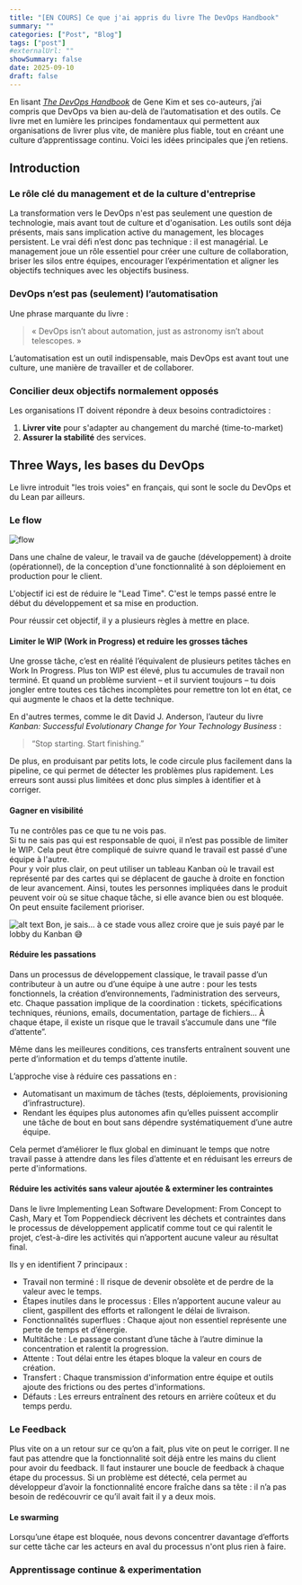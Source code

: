 ```yaml
---
title: "[EN COURS] Ce que j'ai appris du livre The DevOps Handbook"
summary: ""
categories: ["Post", "Blog"]
tags: ["post"]
#externalUrl: ""
showSummary: false
date: 2025-09-10
draft: false
---
```


En lisant [*The DevOps Handbook*](https://www.amazon.fr/Devops-Handbook-World-class-Reliability-Organizations/dp/1950508404/ref=sr_1_1?__mk_fr_FR=%C3%85M%C3%85%C5%BD%C3%95%C3%91&crid=10VC45209RW6M&dib=eyJ2IjoiMSJ9.rD4eAOSqjLJjRabtUQwGIp3tnTZCkn8GNIzbwGyu8j_zz0aDPFjNfR1jwOs-7-JPt3Bd_71E32Haai0J2jf4yGdj2Oz69Lj5FpPujzJGryRrAXovFtvUz0VcI7Tqk6xV2Nrqp98m1Jmx9GQoLB12fRksBmLn0j09SwdWOr8p4kCbCpgr4Bx1jD_XwW7Qq7qWJ7ZUtNOVn8yWKRS4b9VJ6dmpQaeTOD-8atwoexBacpT2s1yUFFRtib0mCmD8gg5EjIiz-B_H-PcUTtsgx8zX0iUZBg4YpWaJ-WlN5HHgpc0.LlUTTwqzmEkTSK2xmhhycX7OXolaaZ9iZOZaL3rwCAo&dib_tag=se&keywords=The+DevOps+Handbook&qid=1757530245&sprefix=the+devops+handbook%2Caps%2C89&sr=8-1) de Gene Kim et ses co-auteurs, j’ai compris que DevOps va bien au-delà de l’automatisation et des outils. Ce livre met en lumière les principes fondamentaux qui permettent aux organisations de livrer plus vite, de manière plus fiable, tout en créant une culture d’apprentissage continu. Voici les idées principales que j’en retiens.

## Introduction 
### Le rôle clé du management et de la culture d'entreprise
La transformation vers le DevOps n'est pas seulement une question de technologie, mais avant tout de culture et d'oganisation. Les outils sont  déja présents, mais sans implication active du  management, les blocages persistent. Le vrai défi n’est donc pas technique : il est managérial.
Le management joue un rôle essentiel pour créer une culture de collaboration, briser les silos entre équipes, encourager l’expérimentation et aligner les objectifs techniques avec les objectifs business.

### DevOps n’est pas (seulement) l’automatisation

Une phrase marquante du livre :

> « DevOps isn’t about automation, just as astronomy isn’t about telescopes. »

L’automatisation est un outil indispensable, mais DevOps est avant tout une culture, une manière de travailler et de collaborer.

### Concilier deux objectifs normalement opposés

Les organisations IT doivent répondre à deux besoins contradictoires :
1. **Livrer vite** pour s'adapter au changement du marché (time-to-market)
2. **Assurer la stabilité** des services.

## Three Ways, les bases du DevOps
Le livre introduit "les trois voies" en français, qui sont le socle du DevOps et du Lean par ailleurs.

### Le flow

![flow](flow.png)

Dans une chaîne de valeur, le travail va de gauche (développement) à droite (opérationnel), de la conception d'une fonctionnalité à son déploiement en production pour le client.

L'objectif ici est de réduire le "Lead Time". C'est le temps passé entre le début du développement et sa mise en production.

Pour réussir cet objectif, il y a plusieurs règles à mettre en place.

#### Limiter le WIP (Work in Progress) et reduire les grosses tâches
Une grosse tâche, c’est en réalité l’équivalent de plusieurs petites tâches en Work In Progress. Plus ton WIP est élevé, plus tu accumules de travail non terminé. Et quand un problème survient – et il survient toujours – tu dois jongler entre toutes ces tâches incomplètes pour remettre ton lot en état, ce qui augmente le chaos et la dette technique.

En d'autres termes, comme le dit David J. Anderson, l’auteur du livre *Kanban: Successful Evolutionary Change for Your Technology Business* :

> “Stop starting. Start finishing.”

De plus, en produisant par petits lots, le code circule plus facilement dans la pipeline, ce qui permet de détecter les problèmes plus rapidement. Les erreurs sont aussi plus limitées et donc plus simples à identifier et à corriger.

#### Gagner en visibilité
Tu ne contrôles pas ce que tu ne vois pas.  
Si tu ne sais pas qui est responsable de quoi, il n’est pas possible de limiter le WIP. Cela peut être compliqué de suivre quand le travail est passé d'une équipe à l'autre.  
Pour y voir plus clair, on peut utiliser un tableau Kanban où le travail est représenté par des cartes qui se déplacent de gauche à droite en fonction de leur avancement. Ainsi, toutes les personnes impliquées dans le produit peuvent voir où se situe chaque tâche, si elle avance bien ou est bloquée. On peut ensuite facilement prioriser.

![alt text](kanban.png)
Bon, je sais… à ce stade vous allez croire que je suis payé par le lobby du Kanban 😅 

#### Réduire les passations
Dans un processus de développement classique, le travail passe d’un contributeur à un autre ou d’une équipe à une autre : pour les tests fonctionnels, la création d’environnements, l’administration des serveurs, etc.
Chaque passation implique de la coordination : tickets, spécifications techniques, réunions, emails, documentation, partage de fichiers… À chaque étape, il existe un risque que le travail s’accumule dans une “file d’attente”.

Même dans les meilleures conditions, ces transferts entraînent souvent une perte d’information et du temps d’attente inutile.

L’approche vise à réduire ces passations en :
- Automatisant un maximum de tâches (tests, déploiements, provisioning d’infrastructure).
- Rendant les équipes plus autonomes afin qu’elles puissent accomplir une tâche de bout en bout sans dépendre systématiquement d’une autre équipe.

Cela permet d’améliorer le flux global en diminuant le temps que notre travail passe à attendre dans les files d’attente et en réduisant les erreurs de perte d'informations.

#### Réduire les activités sans valeur ajoutée & exterminer les contraintes
Dans le livre Implementing Lean Software Development: From Concept to Cash, Mary et Tom Poppendieck décrivent les déchets et contraintes dans le processus de développement applicatif comme tout ce qui ralentit le projet, c’est-à-dire les activités qui n’apportent aucune valeur au résultat final.

Ils y en identifient 7 principaux :
- Travail non terminé : Il risque de devenir obsolète et de perdre de la valeur avec le temps.
- Étapes inutiles dans le processus : Elles n’apportent aucune valeur au client, gaspillent des efforts et rallongent le délai de livraison.
- Fonctionnalités superflues : Chaque ajout non essentiel représente une perte de temps et d’énergie.
- Multitâche : Le passage constant d’une tâche à l’autre diminue la concentration et ralentit la progression.
- Attente : Tout délai entre les étapes bloque la valeur en cours de création.
- Transfert : Chaque transmission d'information entre équipe et outils ajoute des frictions ou des pertes d'informations.
- Défauts : Les erreurs entraînent des retours en arrière coûteux et du temps perdu.

### Le Feedback
Plus vite on a un retour sur ce qu’on a fait, plus vite on peut le corriger.
Il ne faut pas attendre que la fonctionnalité soit déjà entre les mains du client pour avoir du feedback. Il faut instaurer une boucle de feedback à chaque étape du processus. Si un problème est détecté, cela permet au développeur d’avoir la fonctionnalité encore fraîche dans sa tête : il n’a pas besoin de redécouvrir ce qu’il avait fait il y a deux mois.

#### Le swarming
Lorsqu’une étape est bloquée, nous devons concentrer davantage d’efforts sur cette tâche car les acteurs en aval du processus n'ont plus rien à faire. 

### Apprentissage continue & experimentation

